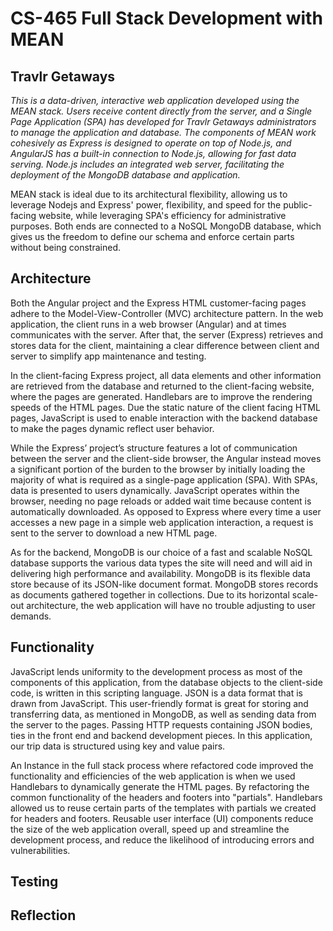 # CS-465 Full Stack Development with MEAN
## Travlr Getaways
<i> This is a data-driven, interactive web application developed using the MEAN stack. Users receive content directly from the server, and a Single Page Application (SPA) has developed for Travlr Getaways administrators to manage the application and database. The components of MEAN work cohesively as Express is designed to operate on top of Node.js, and AngularJS has a built-in connection to Node.js, allowing for fast data serving. Node.js includes an integrated web server, facilitating the deployment of the MongoDB database and application.</i>

MEAN stack is ideal due to its architectural flexibility, allowing us to leverage Nodejs and Express' power, flexibility, and speed for the public-facing website, while leveraging SPA's efficiency for administrative purposes. Both ends are connected to a NoSQL MongoDB database, which gives us the freedom to define our schema and enforce certain parts without being constrained. 

## Architecture
Both the Angular project and the Express HTML customer-facing pages adhere to the Model-View-Controller (MVC) architecture pattern. In the web application, the client runs in a web browser (Angular) and at times communicates with the server. After that, the server (Express) retrieves and stores data for the client, maintaining a clear difference between client and server to simplify app maintenance and testing.

In the client-facing Express project, all data elements and other information are retrieved from the database and returned to the client-facing website, where the pages are generated. Handlebars are to improve the rendering speeds of the HTML pages.  Due the static nature of the client facing HTML pages, JavaScript is used to enable interaction with the backend database to make the pages dynamic reflect user behavior. 

While the Express’ project’s structure features a lot of communication between the server and the client-side browser, the Angular instead moves a significant portion of the burden to the browser by initially loading the majority of what is required as a single-page application (SPA). With SPAs, data is presented to users dynamically. JavaScript operates within the browser, needing no page reloads or added wait time because content is automatically downloaded. As opposed to Express where every time a user accesses a new page in a simple web application interaction, a request is sent to the server to download a new HTML page.

As for the backend, MongoDB is our choice of a fast and scalable NoSQL database supports the various data types the site will need and will aid in delivering high performance and availability. MongoDB is its flexible data store because of its JSON-like document format. MongoDB stores records as documents gathered together in collections. Due to its horizontal scale-out architecture, the web application will have no trouble adjusting to user demands.

 
## Functionality
JavaScript lends uniformity to the development process as most of the components of this application, from the database objects to the client-side code, is written in this scripting language. JSON is a data format that is drawn from JavaScript. This user-friendly format is great for storing and transferring data, as mentioned in MongoDB, as well as sending data from the server to the pages. Passing HTTP requests containing JSON bodies, ties in the front end and backend development pieces. In this application, our trip data is structured using key and value pairs.

An Instance in the full stack process where refactored code improved the functionality and efficiencies of the web application is when we used Handlebars to dynamically generate the HTML pages. By refactoring the common functionality of the headers and footers into "partials". Handlebars allowed us to reuse certain parts of the templates with partials we created for headers and footers. Reusable user interface (UI) components reduce the size of the web application overall, speed up and streamline the development process, and reduce the likelihood of introducing errors and vulnerabilities.

## Testing

## Reflection
